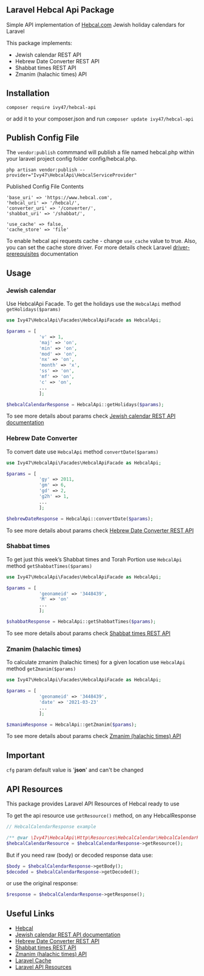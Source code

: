 ## Laravel Hebcal Api Package
Simple API implementation of [Hebcal.com](https://www.hebcal.com/) Jewish holiday calendars for Laravel

This package implements:
- Jewish calendar REST API
- Hebrew Date Converter REST API
- Shabbat times REST API
- Zmanim (halachic times) API

## Installation

`composer require ivy47/hebcal-api`

or add it to your composer.json and run `composer update ivy47/hebcal-api`

## Publish Config File
The `vendor:publish` commmand will publish a file named hebcal.php within your laravel project config folder config/hebcal.php.

`php artisan vendor:publish --provider="Ivy47\HebcalApi\HebcalServiceProvider"`

Published Config File Contents
```
'base_uri' => 'https://www.hebcal.com',
'hebcal_uri' => '/hebcal/',
'converter_uri' => '/converter/',
'shabbat_uri' => '/shabbat/',

'use_cache' => false,
'cache_store' => 'file'
```

To enable hebcal api requests cache - change `use_cache` value to true. Also, you can set the cache store driver. For more details check Laravel [driver-prerequisites](https://laravel.com/docs/8.x/cache#driver-prerequisites) documentation 

## Usage

### Jewish calendar
Use HebcalApi Facade. To get the holidays use the `HebcalApi` method `getHolidays($params)`
```php
use Ivy47\HebcalApi\Facades\HebcalApiFacade as HebcalApi;

$params = [
            'v' => 1,
            'maj' => 'on',
            'min' => 'on',
            'mod' => 'on',
            'nx' => 'on',
            'month' => 'x',
            'ss' => 'on',
            'mf' => 'on',
            'c' => 'on',
            ...
            ];

$hebcalCalendarResponse = HebcalApi::getHolidays($params);
```

To see more details about params check [Jewish calendar REST API documentation](https://www.hebcal.com/home/195/jewish-calendar-rest-api)

### Hebrew Date Converter
To convert date use `HebcalApi` method `convertDate($params)`
```php
use Ivy47\HebcalApi\Facades\HebcalApiFacade as HebcalApi;

$params = [
            'gy' => 2011,
            'gm' => 6,
            'gd' => 2,
            'g2h' => 1,
            ...
            ];

$hebrewDateResponse = HebcalApi::convertDate($params);
```

To see more details about params check [Hebrew Date Converter REST API](https://www.hebcal.com/home/219/hebrew-date-converter-rest-api)

### Shabbat times
To get just this week’s Shabbat times and Torah Portion use `HebcalApi` method `getShabbatTimes($params)`
```php
use Ivy47\HebcalApi\Facades\HebcalApiFacade as HebcalApi;

$params = [
            'geonameid' => '3448439',
            'M' => 'on'
            ...
            ];

$shabbatResponse = HebcalApi::getShabbatTimes($params);
```

To see more details about params check [Shabbat times REST API](https://www.hebcal.com/home/197/shabbat-times-rest-api)

### Zmanim (halachic times)
To calculate zmanim (halachic times) for a given location use `HebcalApi` method `getZmanim($params)`
```php
use Ivy47\HebcalApi\Facades\HebcalApiFacade as HebcalApi;

$params = [
            'geonameid' => '3448439',
            'date' => '2021-03-23'
            ...
            ];

$zmanimResponse = HebcalApi::getZmanim($params);
```

To see more details about params check [Zmanim (halachic times) API](https://www.hebcal.com/home/1663/zmanim-halachic-times-api)

## Important

`cfg` param default value is '**json**' and can't be changed

## API Resources

This package provides Laravel API Resources of Hebcal ready to use 

To get the api resource use `getResource()` method, on any HebcalResponse

```php
// HebcalCalendarResponse example

/** @var \Ivy47\HebcalApi\Http\Resources\HebcalCalendar\HebcalCalendarResource $hebcalCalendarResource */
$hebcalCalendarResource = $hebcalCalendarResponse->getResource();
```

But if you need raw (body) or decoded response data use:
```php
$body = $hebcalCalendarResponse->getBody();
$decoded = $hebcalCalendarResponse->getDecoded();
```

or use the original response:
```php
$response = $hebcalCalendarResponse->getResponse();
```

## Useful Links

- [Hebcal](https://www.hebcal.com/)
- [Jewish calendar REST API documentation](https://www.hebcal.com/home/195/jewish-calendar-rest-api)
- [Hebrew Date Converter REST API](https://www.hebcal.com/home/219/hebrew-date-converter-rest-api)
- [Shabbat times REST API](https://www.hebcal.com/home/197/shabbat-times-rest-api)
- [Zmanim (halachic times) API](https://www.hebcal.com/home/1663/zmanim-halachic-times-api)
- [Laravel Cache](https://laravel.com/docs/8.x/cache)
- [Laravel API Resources](https://laravel.com/docs/8.x/eloquent-resources)


